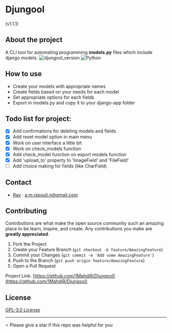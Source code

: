 # Djungool
(v1.1.1)

## About the project

A CLI tool for automating programming **models.py** files which include django models.
![djungool_version](https://img.shields.io/badge/Version-v1.1.1-green)
![Python](https://img.shields.io/badge/Python-v3.7%5E-green?logo=python)

## How to use

- Create your models with appropriate names
- Create fields based on your needs for each model
- Set appropriate options for each fields
- Export in models.py and copy it to your django-app folder

## Todo list for project:

- [X] Add confirmations for deleting models and fields
- [X] Add reset model option in main menu
- [X] Work on user interface a little bit
- [X] Work on check_models function
- [X] Add check_model function on export models function
- [X] Add 'upload_to' property to 'ImageField' and 'FileField'
- [ ] Add choice making for fields (like CharField)

## Contact

- [Ray](https://github.com/1MahdiR) : a.m.rasouli.n@gmail.com

## Contributing

Contributions are what make the open source community such an amazing place to be learn, inspire, and create. Any contributions you make are **greatly appreciated**.

1. Fork the Project
2. Create your Feature Branch (`git checkout -b feature/AmazingFeature`)
3. Commit your Changes (`git commit -m 'Add some AmazingFeature'`)
4. Push to the Branch (`git push origin feature/AmazingFeature`)
5. Open a Pull Request

Project Link: [https://github.com/1MahdiR/Djungool](https://github.com/1MahdiR/Djungool)

## License

[GPL-3.0 License](https://github.com/1MahdiR/Djungool/blob/master/LICENSE)

---

⭐ Please give a star if this repo was helpful for you
